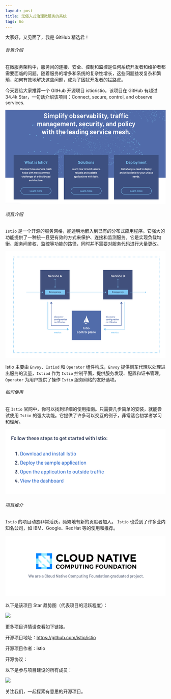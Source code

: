 ```yaml
---
layout: post
title: 无侵入式治理微服务的系统
tags: Go
---
```


大家好，又见面了，我是 GitHub 精选君！

###### 背景介绍

在微服务架构中，服务间的连接、安全、控制和监控是任何系统开发者和维护者都需要面临的问题。随着服务的增多和系统的复杂性增长，这些问题益发复杂和繁琐，如何有效地解决这些问题，成为了困扰开发者的拦路虎。

今天要给大家推荐一个 GitHub 开源项目 istio/istio，该项目在 GitHub 有超过 34.4k Star，一句话介绍该项目：Connect, secure, control, and observe services.

![](https://raw.githubusercontent.com/ZhuPeng/pic/master/images/compress_image-20240330201821461.png)

###### 项目介绍

`Istio` 是一个开源的服务网格，能透明地嵌入到已有的分布式应用程序。它强大的功能提供了一种统一且更有效的方式来保护、连接和监测服务。它是实现负载均衡、服务间鉴权、监控等功能的路径，同时并不需要对服务代码进行大量更改。

![](https://raw.githubusercontent.com/ZhuPeng/pic/master/images/compress_image-20240330201924934.png)

Istio 主要由 `Envoy`、`Istiod` 和 `Operator` 组件构成，`Envoy` 提供侧车代理以处理进出服务的流量，`Istiod` 作为 `Istio` 控制平面，提供服务发现、配置和证书管理，`Operator` 为用户提供了操作 `Istio` 服务网格的友好选项。

###### 如何使用

在 `Istio` 官网中，你可以找到详细的使用指南。只需要几步简单的安装，就能尝试使用 `Istio` 的强大功能。它提供了许多可以交互的例子，非常适合初学者学习和理解。

![](https://raw.githubusercontent.com/ZhuPeng/pic/master/images/compress_image-20240330202203189.png)

###### 项目推介

 `Istio` 的项目动态非常活跃，频繁地有新的贡献者加入。 `Istio` 也受到了许多业内知名公司，如 IBM、Google、RedHat 等的使用和推荐。

![](https://raw.githubusercontent.com/ZhuPeng/pic/master/images/compress_image-20240330202245704.png)


以下是该项目 Star 趋势图（代表项目的活跃程度）：

![](https://api.star-history.com/svg?repos=istio/istio&type=Timeline)

更多项目详情请查看如下链接。

开源项目地址：https://github.com/istio/istio 

开源项目作者：istio

开源协议：

以下是参与项目建设的所有成员：

![](https://contrib.rocks/image?repo=istio/istio)

关注我们，一起探索有意思的开源项目。

